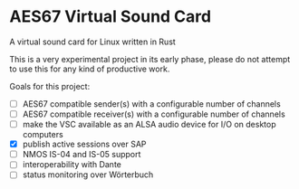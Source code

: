 # AES67 Virtual Sound Card

A virtual sound card for Linux written in Rust

This is a very experimental project in its early phase, please do not attempt to use this for any kind of productive work.

Goals for this project:
- [ ] AES67 compatible sender(s) with a configurable number of channels
- [ ] AES67 compatible receiver(s) with a configurable number of channels
- [ ] make the VSC available as an ALSA audio device for I/O on desktop computers
- [x] publish active sessions over SAP
- [ ] NMOS IS-04 and IS-05 support
- [ ] interoperability with Dante
- [ ] status monitoring over Wörterbuch